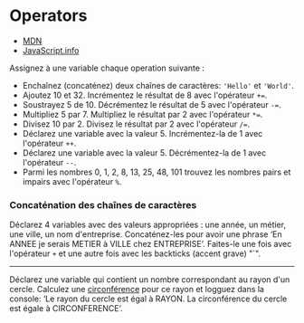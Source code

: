 # Operators

+ [MDN](https://developer.mozilla.org/en-US/docs/Web/JavaScript/Reference/Operators/Arithmetic_Operators)
+ [JavaScript.info](https://javascript.info/operators)

Assignez à une variable chaque operation suivante :

+ Enchaînez (concaténez) deux chaînes de caractères: `'Hello'` et `'World'`.
+ Ajoutez 10 et 32. Incrémentez le résultat de 8 avec l'opérateur `+=`.
+ Soustrayez 5 de 10. Décrémentez le résultat de 5 avec l'opérateur `-=`.
+ Multipliez 5 par 7. Multipliez le résultat par 2 avec l'opérateur `*=`.
+ Divisez 10 par 2. Divisez le résultat par 2 avec l'opérateur `/=`.
+ Déclarez une variable avec la valeur 5. Incrémentez-la de 1 avec l'opérateur `++`.
+ Déclarez une variable avec la valeur 5. Décrémentez-la de 1 avec l'opérateur `--`.
+ Parmi les nombres 0, 1, 2, 8, 13, 25, 48, 101 trouvez les nombres pairs et impairs avec l'opérateur `%`.

<!-- + Déclarez une variable avec la valeur 10. Multipliez-la par un nombre Float pour avoir 15 comme résultat.   -->
<!-- + Divisez le résultat de l'opération précédante par un nombre Float pour avoir 30 comme résultat. -->

### Concaténation des chaînes de caractères

Déclarez 4 variables avec des valeurs appropriées : une année, un métier, une ville, un nom d'entreprise.
Concaténez-les pour avoir une phrase ‘En ANNEE je serais METIER à VILLE chez ENTREPRISE’.
Faites-le une fois avec l'opérateur `+` et une autre fois avec les backticks (accent grave) "`".

---

Déclarez une variable qui contient un nombre correspondant au rayon d'un cercle. Calculez une [circonférence](http://www.calculer.com/calcul-perimetre-cercle/calcul-perimetre-cercle.php) pour ce rayon et logguez dans la console: ‘Le rayon du cercle est égal à RAYON. La circonférence du cercle est égale à CIRCONFERENCE’.